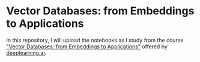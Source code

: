 # Vector Databases: from Embeddings to Applications

In this repository, I will upload the notebooks as I study from the course ["Vector Databases: from Embeddings to Applications"](https://www.deeplearning.ai/short-courses/vector-databases-embeddings-applications/) offered by [deeplearning.ai](https://www.deeplearning.ai).
